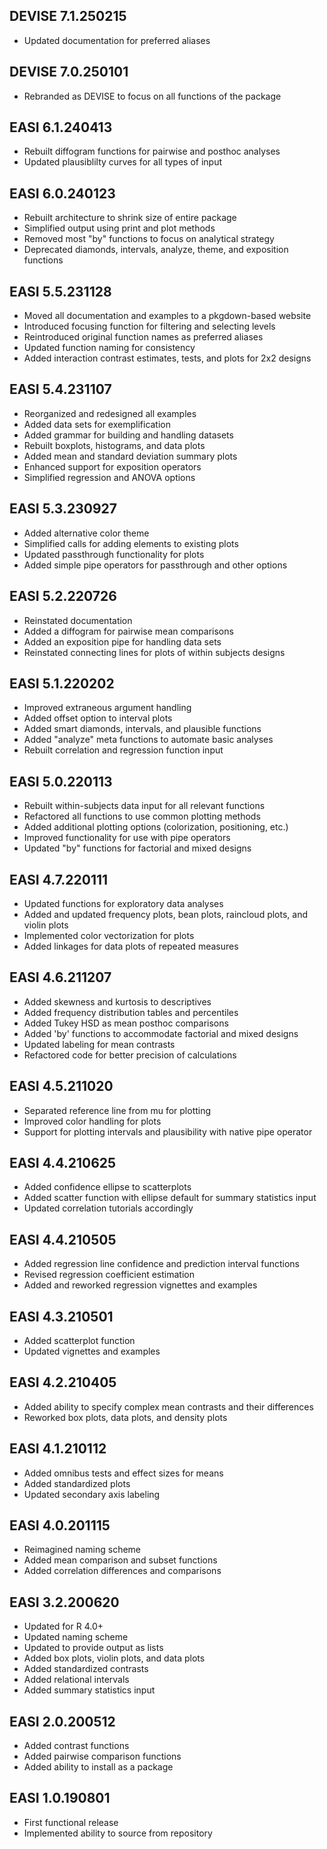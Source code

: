 
## DEVISE 7.1.250215

- Updated documentation for preferred aliases

## DEVISE 7.0.250101

- Rebranded as DEVISE to focus on all functions of the package

## EASI 6.1.240413

- Rebuilt diffogram functions for pairwise and posthoc analyses
- Updated plausiblilty curves for all types of input

## EASI 6.0.240123

- Rebuilt architecture to shrink size of entire package
- Simplified output using print and plot methods
- Removed most "by" functions to focus on analytical strategy
- Deprecated diamonds, intervals, analyze, theme, and exposition functions

## EASI 5.5.231128

- Moved all documentation and examples to a pkgdown-based website
- Introduced focusing function for filtering and selecting levels
- Reintroduced original function names as preferred aliases
- Updated function naming for consistency
- Added interaction contrast estimates, tests, and plots for 2x2 designs

## EASI 5.4.231107

- Reorganized and redesigned all examples
- Added data sets for exemplification
- Added grammar for building and handling datasets
- Rebuilt boxplots, histograms, and data plots
- Added mean and standard deviation summary plots
- Enhanced support for exposition operators
- Simplified regression and ANOVA options

## EASI 5.3.230927

- Added alternative color theme
- Simplified calls for adding elements to existing plots
- Updated passthrough functionality for plots
- Added simple pipe operators for passthrough and other options

## EASI 5.2.220726

- Reinstated documentation
- Added a diffogram for pairwise mean comparisons
- Added an exposition pipe for handling data sets
- Reinstated connecting lines for plots of within subjects designs

## EASI 5.1.220202

- Improved extraneous argument handling
- Added offset option to interval plots
- Added smart diamonds, intervals, and plausible functions
- Added "analyze" meta functions to automate basic analyses
- Rebuilt correlation and regression function input

## EASI 5.0.220113

- Rebuilt within-subjects data input for all relevant functions
- Refactored all functions to use common plotting methods
- Added additional plotting options (colorization, positioning, etc.)
- Improved functionality for use with pipe operators
- Updated "by" functions for factorial and mixed designs

## EASI 4.7.220111

- Updated functions for exploratory data analyses
- Added and updated frequency plots, bean plots, raincloud plots, and violin plots
- Implemented color vectorization for plots
- Added linkages for data plots of repeated measures

## EASI 4.6.211207

- Added skewness and kurtosis to descriptives
- Added frequency distribution tables and percentiles
- Added Tukey HSD as mean posthoc comparisons
- Added 'by' functions to accommodate factorial and mixed designs
- Updated labeling for mean contrasts
- Refactored code for better precision of calculations

## EASI 4.5.211020

- Separated reference line from mu for plotting
- Improved color handling for plots
- Support for plotting intervals and plausibility with native pipe operator

## EASI 4.4.210625

- Added confidence ellipse to scatterplots
- Added scatter function with ellipse default for summary statistics input
- Updated correlation tutorials accordingly

## EASI 4.4.210505

- Added regression line confidence and prediction interval functions
- Revised regression coefficient estimation
- Added and reworked regression vignettes and examples

## EASI 4.3.210501

- Added scatterplot function
- Updated vignettes and examples

## EASI 4.2.210405

- Added ability to specify complex mean contrasts and their differences
- Reworked box plots, data plots, and density plots

## EASI 4.1.210112

- Added omnibus tests and effect sizes for means
- Added standardized plots
- Updated secondary axis labeling

## EASI 4.0.201115

- Reimagined naming scheme
- Added mean comparison and subset functions
- Added correlation differences and comparisons

## EASI 3.2.200620

- Updated for R 4.0+
- Updated naming scheme
- Updated to provide output as lists
- Added box plots, violin plots, and data plots
- Added standardized contrasts
- Added relational intervals
- Added summary statistics input

## EASI 2.0.200512

- Added contrast functions
- Added pairwise comparison functions
- Added ability to install as a package

## EASI 1.0.190801

- First functional release
- Implemented ability to source from repository
